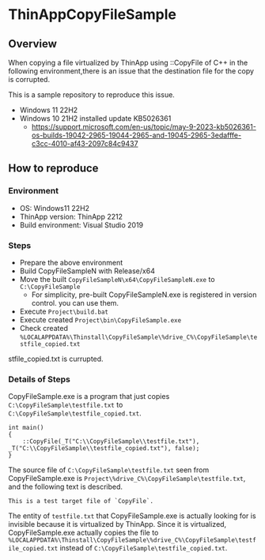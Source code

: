 # ThinAppCopyFileSample

## Overview

When copying a file virtualized by ThinApp using ::CopyFile of C++ in the following environment,there is an issue that the destination file for the copy is corrupted.

This is a sample repository to reproduce this issue.

* Windows 11 22H2
* Windows 10 21H2 installed update KB5026361
  * https://support.microsoft.com/en-us/topic/may-9-2023-kb5026361-os-builds-19042-2965-19044-2965-and-19045-2965-3edafffe-c3cc-4010-af43-2097c84c9437

## How to reproduce 

### Environment

* OS: Windows11 22H2
* ThinApp version: ThinApp 2212
* Build environment: Visual Studio 2019

### Steps

* Prepare the above environment
* Build CopyFileSampleN with Release/x64
* Move the built `CopyFileSampleN\x64\CopyFileSampleN.exe` to `C:\CopyFileSample`
  * For simplicity, pre-built CopyFileSampleN.exe is registered in version control. you can use them.
* Execute `Project\build.bat`
* Execute created `Project\bin\CopyFileSample.exe`
* Check created `%LOCALAPPDATA%\Thinstall\CopyFileSample\%drive_C%\CopyFileSample\testfile_copied.txt`

stfile_copied.txt is currupted.

### Details of Steps

CopyFileSample.exe is a program that just copies `C:\CopyFileSample\testfile.txt` to `C:\CopyFileSample\testfile_copied.txt`.

```
int main()
{
    ::CopyFile(_T("C:\\CopyFileSample\\testfile.txt"), _T("C:\\CopyFileSample\\testfile_copied.txt"), false);
}
```

The source file of `C:\CopyFileSample\testfile.txt` seen from CopyFileSample.exe is `Project\%drive_C%\CopyFileSample\testfile.txt`, and the following text is described.

```
This is a test target file of `CopyFile`.
```

The entity of `testfile.txt` that CopyFileSample.exe is actually looking for is invisible because it is virtualized by ThinApp.
Since it is virtualized, CopyFileSample.exe actually copies the file to `%LOCALAPPDATA%\Thinstall\CopyFileSample\%drive_C%\CopyFileSample\testfile_copied.txt` instead of `C:\CopyFileSample\testfile_copied.txt`.
